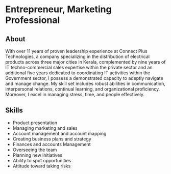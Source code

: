 # Entrepreneur, Marketing Professional #

## About ##
With over 11 years of proven leadership experience at Connect Plus Technologies, a company specializing in the distribution of electrical products across three major cities in Kerala, complemented by nine years of IT techno-commercial sales expertise within the private sector and an additional five years dedicated to coordinating IT activities within the Government sector, I possess a demonstrated capacity to adeptly navigate and manage change. My skill set includes robust abilities in communication, interpersonal relations, continual learning, and organizational proficiency. Moreover, I excel in managing stress, time, and people effectively.

## Skills ##
*  Product presentation
*  Managing marketing and sales
*  Account management and account mapping
*  Creating business plans and strategy
*  Finances and accounts Management
*  Overseeing the team
*  Planning new initiatives
*  Ability to spot opportunities
*  Attitude toward taking risks
<!--
**Skmtvm/Skmtvm** is a ✨ _special_ ✨ repository because its `README.md` (this file) appears on your GitHub profile.

Here are some ideas to get you started:

- 🔭 I’m currently working on ...
- 🌱 I’m currently learning ...
- 👯 I’m looking to collaborate on ...
- 🤔 I’m looking for help with ...
- 💬 Ask me about ...
- 📫 How to reach me: ...
- 😄 Pronouns: ...
- ⚡ Fun fact: ...
-->
